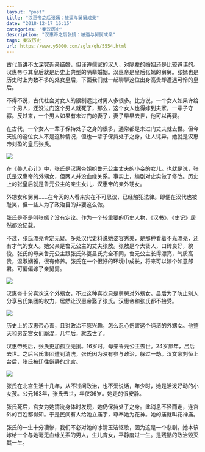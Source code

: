 ```yaml
---
layout: "post"
title: "汉惠帝之后张嫣：被逼与舅舅成亲"
date: "2018-12-17 16:15"
categories: "秦汉历史"
description: "汉惠帝之后张嫣：被逼与舅舅成亲"
tags: 秦汉历史
url: https://www.y5000.com/zgls/qh/5554.html
---
```






古代虽讲不太深究近亲结婚，但谨遵儒家的汉人，对隔辈的婚姻还是比较避讳的。汉惠帝与其皇后就是历史上典型的隔辈婚姻。汉惠帝是皇后张嫣的舅舅。张嫣也是历史时上为数不多的处女皇后，下面我们就一起聊聊这位出身高贵却遭遇可怜的皇后。

不得不说，古代社会对女人的限制远比对男人多很多。比方说，一个女人如果许给一个男人，还没过门这个男人就死了，那么，这个女人也得嫁到夫家，一辈子守寡。反过来，一个男人如果有未过门的妻子，妻子早早去世，他可以再娶。

在古代，一个女人一辈子保持处子之身的很多，通常都是未过门丈夫就去世。但今天说的这位女人不是这种情况，但也一辈子保持处子之身，让人诧异。她就是汉惠帝刘盈的皇后张氏。

![](https://img.y5000.com/uploads/allimg/161121/10014262M-0.jpg)

在《美人心计》中，张氏是汉惠帝姐姐鲁元公主丈夫的小妾的女儿。也就是说，张氏是汉惠帝的外甥女，但两人并没血缘关系。事实上，编剧对史实做了修改。历史上的张皇后就是鲁元公主的亲生女儿，汉惠帝的亲外甥女。

外甥女和舅舅......在今天的人看来实在不可思议，已经触犯法律。即便在汉代也被耻笑，但一些人为了政治目的非要这么做。

张氏是不是叫张嫣？没有定论。作为一个较重要的历史人物，《汉书》、《史记》居然都没记载。

不过，张氏漂亮肯定无疑。多处汉代史料说她姿容秀美，是那种看着不光漂亮，还有才气的女人。她父亲是鲁元公主的丈夫张敖。张敖是个大贤人，口碑良好，貌俊。张氏的母亲鲁元公主跟张氏外婆吕氏完全不同，鲁元公主长得漂亮，气质高贵，温淑娴雅，很有修养。张氏在一个很好的环境中成长，将来可以嫁个如意郎君。可偏偏嫁了亲舅舅。

![](https://img.y5000.com/uploads/allimg/161121/10014231X-1.jpg)

汉惠帝十分喜欢这个外甥女，不过这种喜欢只是舅舅对外甥女。吕后为了防止别人分享吕氏集团的权力，居然让汉惠帝娶了张氏。汉惠帝和张氏都不接受。

![](https://img.y5000.com/uploads/allimg/161121/1001423V5-2.jpg)

历史上的汉惠帝心善，且对政治不感兴趣，怎么忍心伤害这个纯洁的外甥女。他整天和男宠宫女们厮混，几年后，就去世了。

汉惠帝死后，张氏更加孤立无援。16岁时，母亲鲁元公主去世。24岁那年，吕后去世。之后吕氏集团遭到清洗，张氏因为没有参与政治，躲过一劫。汉文帝刘恒上台后，张氏被迁往僻静的北宫。

![](https://img.y5000.com/uploads/allimg/161121/1001423248-3.jpg)

张氏在北宫生活十几年，从不过问政治，也不爱说话，年少时，她是活泼好动的小女孩。公元163年，张氏去世，年仅36岁。她走的很安静。

张氏死后，宫女为她清洗身体时发现，她仍保持处子之身。此消息不胫而走，连宫外的百姓都得知。于是民间有人给她立庙宇，尊奉她为花神。她的庙就叫花神庙。

张氏的一生十分凄惨，我们不必对她的冰清玉洁讴歌，因为这是一个悲剧。她本该嫁给一个与她毫无血缘关系的男人，生儿育女，平静度过一生。是残酷的政治毁灭其一生。
